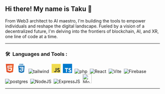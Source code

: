 ## Hi there! My name is Taku 👋

From Web3 architect to AI maestro, I'm building the tools to empower individuals and reshape the digital landscape. Fueled by a vision of a decentralized future, I'm delving into the frontiers of blockchain, AI, and XR, one line of code at a time.

___

### 🛠 &nbsp;Languages and Tools :

<span>
<img src="https://github.com/devicons/devicon/blob/master/icons/html5/html5-original.svg" title="HTML5" alt="HTML" width="30" height="30"/>&nbsp;
<img src="https://github.com/devicons/devicon/blob/master/icons/css3/css3-plain-wordmark.svg"  title="CSS3" alt="CSS" width="30" height="30"/>&nbsp;
<img src="https://www.svgrepo.com/show/354431/tailwindcss-icon.svg" title="tailwind" alt="tailwind" width="30" height="30"/>&nbsp;
<img src="https://github.com/devicons/devicon/blob/master/icons/javascript/javascript-original.svg" title="JavaScript" alt="JavaScript" width="30" height="30"/>&nbsp;
<img src="https://raw.githubusercontent.com/github/explore/80688e429a7d4ef2fca1e82350fe8e3517d3494d/topics/typescript/typescript.png" title="Typescript"  alt="Typescript" width="30" height="30"/>&nbsp;
<img src="https://upload.wikimedia.org/wikipedia/commons/thumb/2/27/PHP-logo.svg/2560px-PHP-logo.svg.png" title="php" alt="php" width="50" height="30"/>&nbsp;  
<img src="https://upload.wikimedia.org/wikipedia/commons/thumb/a/a7/React-icon.svg/2300px-React-icon.svg.png" title="React" alt="React" width="30" height="30"/>&nbsp;
<img src="https://upload.wikimedia.org/wikipedia/commons/thumb/f/f1/Vitejs-logo.svg/1039px-Vitejs-logo.svg.png" title="Vite" alt="Vite" width="30" height="30"/>&nbsp;
<img src="https://upload.wikimedia.org/wikipedia/commons/thumb/c/cf/Firebase_icon.svg/2048px-Firebase_icon.svg.png" title="Firebase" alt="Firebase" width="30" height="30"/>&nbsp;
<img src="https://uxwing.com/wp-content/themes/uxwing/download/brands-and-social-media/postgresql-icon.png" title="postgres" alt="postgres" width="30" height="30"/>&nbsp;
<img src="https://cdn-icons-png.flaticon.com/512/5968/5968322.png" title="NodeJS" alt="NodeJS" width="30" height="30"/>&nbsp;
  <img src="https://w7.pngwing.com/pngs/925/447/png-transparent-express-js-node-js-javascript-mongodb-node-js-text-trademark-logo.png" title="ExpressJS" alt="ExpressJS" width="30" height="30"/>&nbsp;
<img src="https://www.svgrepo.com/show/331488/mongodb.svg" title="MongoDB" **alt="MongoDB" width="30" height="30"/>&nbsp;
</span>

___

